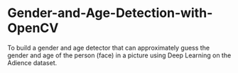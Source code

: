# Gender-and-Age-Detection-with-OpenCV

To build a gender and age detector that can approximately guess the gender and age of the person (face) in a picture using Deep Learning on the Adience dataset.
